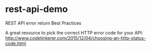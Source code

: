 # rest-api-demo

REST API error return Best Practices

A great resource to pick the correct HTTP error code for your API: 
http://www.codetinkerer.com/2015/12/04/choosing-an-http-status-code.html
